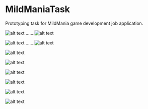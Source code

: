 # MildManiaTask
 Prototyping task for MildMania game development job application.

![alt text](https://github.com/matt-mert/MildManiaTask/blob/main/Pictures/ballmatcher3d-7.PNG?raw=true)
.......![alt text](https://github.com/matt-mert/MildManiaTask/blob/main/Pictures/ballmatcher3d-8.PNG?raw=true)

![alt text](https://github.com/matt-mert/MildManiaTask/blob/main/Pictures/ballmatcher3d-10.PNG?raw=true)
.......![alt text](https://github.com/matt-mert/MildManiaTask/blob/main/Pictures/ballmatcher3d-11.PNG?raw=true)

![alt text](https://github.com/matt-mert/MildManiaTask/blob/main/Pictures/ballmatcher3d-1.PNG?raw=true)

![alt text](https://github.com/matt-mert/MildManiaTask/blob/main/Pictures/ballmatcher3d-2.PNG?raw=true)

![alt text](https://github.com/matt-mert/MildManiaTask/blob/main/Pictures/ballmatcher3d-3.PNG?raw=true)

![alt text](https://github.com/matt-mert/MildManiaTask/blob/main/Pictures/ballmatcher3d-4.PNG?raw=true)

![alt text](https://github.com/matt-mert/MildManiaTask/blob/main/Pictures/ballmatcher3d-5.PNG?raw=true)

![alt text](https://github.com/matt-mert/MildManiaTask/blob/main/Pictures/ballmatcher3d-6.PNG?raw=true)
